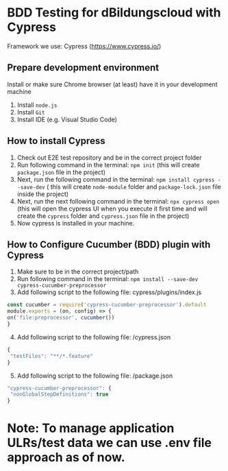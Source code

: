 # BDD Testing for dBildungscloud with Cypress

Framework we use: Cypress (<https://www.cypress.io/>)

## Prepare development environment

Install or make sure Chrome browser (at least) have it in your development machine
1) Install `node.js`
2) Install `Git`
3) Install IDE (e.g. Visual Studio Code)

## How to install Cypress

1) Check out E2E test repository and be in the correct project folder
2) Run following command in the terminal:  `npm init`  (this will create `package.json` file in the project)
3) Next, run the following command in the terminal: `npm install cypress --save-dev` ( this will create `node-module` folder and `package-lock.json` file inside the project)
4) Next, run the next following command in the terminal: `npx cypress open` (this will open the cypress UI when you execute it first time and will create the `cypress` folder and `cypress.json` file in the project)
5) Now cypress is installed in your machine.

## How to Configure Cucumber (BDD) plugin with Cypress

1) Make sure to be in the correct project/path
2) Run following command in the terminal:  `npm install --save-dev cypress-cucumber-preprocessor`
3) Add following script to the following file: cypress/plugins/index.js

```js
const cucumber = require('cypress-cucumber-preprocessor').default
module.exports = (on, config) => {
on('file:preprocessor', cucumber())
}
```

4) Add following script to the following file: /cypress.json

```js
{
 "testFiles": "**/*.feature"
}
```

5) Add following script to the following file: /package.json

```js
"cypress-cucumber-preprocessor": {
 "nonGlobalStepDefinitions": true
}
```
# Note:  To manage application ULRs/test data we can use .env file approach as of now.
